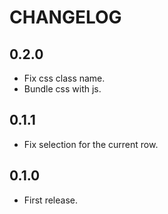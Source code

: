 # CHANGELOG

## 0.2.0

* Fix css class name.
* Bundle css with js.

## 0.1.1

* Fix selection for the current row.

## 0.1.0

* First release.
